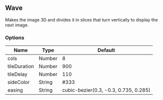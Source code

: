 ---
---

## Wave

Makes the image 3D and divides it in slices that turn vertically to display the next image.

### Options

| Name | Type | Default |
|------|------|---------|
| cols | Number | 8 |
| tileDuration | Number | 900 |
| tileDelay | Number | 110 |
| sideColor | String | #333 |
| easing | String | cubic-bezier(0.3, -0.3, 0.735, 0.285) |
